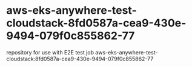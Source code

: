 # aws-eks-anywhere-test-cloudstack-8fd0587a-cea9-430e-9494-079f0c855862-77
repository for use with E2E test job aws-eks-anywhere-test-cloudstack:8fd0587a-cea9-430e-9494-079f0c855862-77
